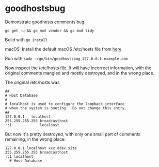 # goodhostsbug
Demonstrate goodhosts comments bug

`go get -u && go mod vendor && go mod tidy`

Build with `go install`

macOS: Install the default macOS /etc/hosts file from [here](hosts)

Run with `sudo ~/go/bin/goodhostsbug 127.0.0.1 example.com`

Now inspect the /etc/hosts file. It will have incorrect information, with the original comments mangled and mostly destroyed, and in the wrong place.

The original /etc/hosts was 
```
##
# Host Database
#
# localhost is used to configure the loopback interface
# when the system is booting.  Do not change this entry.
##
127.0.0.1	localhost
255.255.255.255	broadcasthost
::1             localhost

```

But now it's pretty destroyed, with only one small part of comments remaining, in the wrong place:

```
127.0.0.1 localhost xxx.ddev.site
255.255.255.255 broadcasthost
::1 localhost
  # Host Database
```
